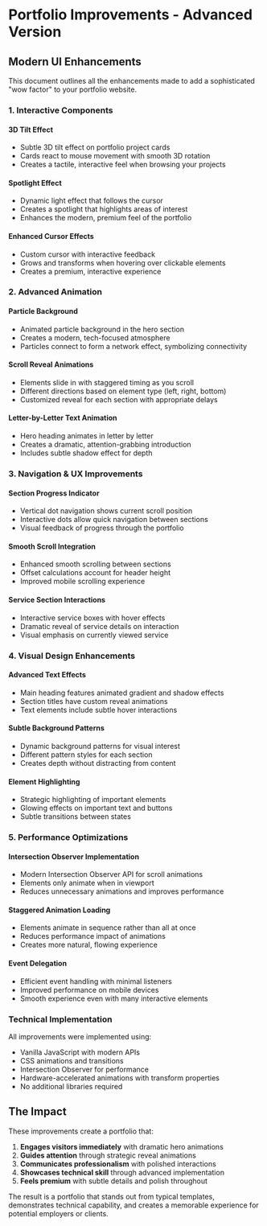 # Portfolio Improvements - Advanced Version

## Modern UI Enhancements

This document outlines all the enhancements made to add a sophisticated "wow factor" to your portfolio website.

### 1. Interactive Components

#### 3D Tilt Effect
- Subtle 3D tilt effect on portfolio project cards
- Cards react to mouse movement with smooth 3D rotation
- Creates a tactile, interactive feel when browsing your projects

#### Spotlight Effect
- Dynamic light effect that follows the cursor
- Creates a spotlight that highlights areas of interest
- Enhances the modern, premium feel of the portfolio

#### Enhanced Cursor Effects
- Custom cursor with interactive feedback
- Grows and transforms when hovering over clickable elements
- Creates a premium, interactive experience

### 2. Advanced Animation

#### Particle Background
- Animated particle background in the hero section
- Creates a modern, tech-focused atmosphere
- Particles connect to form a network effect, symbolizing connectivity

#### Scroll Reveal Animations
- Elements slide in with staggered timing as you scroll
- Different directions based on element type (left, right, bottom)
- Customized reveal for each section with appropriate delays

#### Letter-by-Letter Text Animation
- Hero heading animates in letter by letter
- Creates a dramatic, attention-grabbing introduction
- Includes subtle shadow effect for depth

### 3. Navigation & UX Improvements

#### Section Progress Indicator
- Vertical dot navigation shows current scroll position
- Interactive dots allow quick navigation between sections
- Visual feedback of progress through the portfolio

#### Smooth Scroll Integration
- Enhanced smooth scrolling between sections
- Offset calculations account for header height
- Improved mobile scrolling experience

#### Service Section Interactions
- Interactive service boxes with hover effects
- Dramatic reveal of service details on interaction
- Visual emphasis on currently viewed service

### 4. Visual Design Enhancements

#### Advanced Text Effects
- Main heading features animated gradient and shadow effects
- Section titles have custom reveal animations
- Text elements include subtle hover interactions

#### Subtle Background Patterns
- Dynamic background patterns for visual interest
- Different pattern styles for each section
- Creates depth without distracting from content

#### Element Highlighting
- Strategic highlighting of important elements
- Glowing effects on important text and buttons
- Subtle transitions between states

### 5. Performance Optimizations

#### Intersection Observer Implementation
- Modern Intersection Observer API for scroll animations
- Elements only animate when in viewport
- Reduces unnecessary animations and improves performance

#### Staggered Animation Loading
- Elements animate in sequence rather than all at once
- Reduces performance impact of animations
- Creates more natural, flowing experience

#### Event Delegation
- Efficient event handling with minimal listeners
- Improved performance on mobile devices
- Smooth experience even with many interactive elements

### Technical Implementation

All improvements were implemented using:
- Vanilla JavaScript with modern APIs
- CSS animations and transitions 
- Intersection Observer for performance
- Hardware-accelerated animations with transform properties
- No additional libraries required

## The Impact

These improvements create a portfolio that:
1. **Engages visitors immediately** with dramatic hero animations
2. **Guides attention** through strategic reveal animations
3. **Communicates professionalism** with polished interactions
4. **Showcases technical skill** through advanced implementation
5. **Feels premium** with subtle details and polish throughout

The result is a portfolio that stands out from typical templates, demonstrates technical capability, and creates a memorable experience for potential employers or clients.